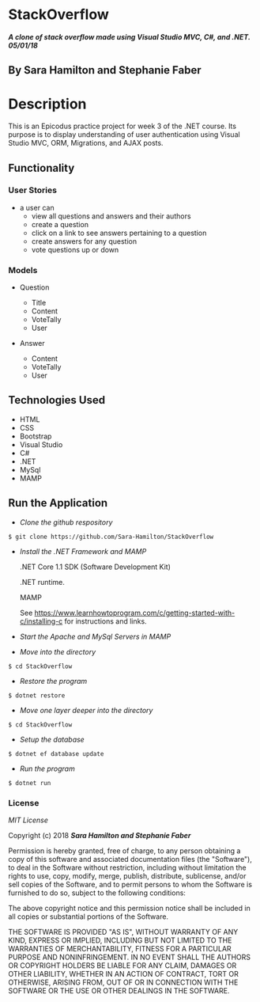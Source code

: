 # StackOverflow

##### A clone of stack overflow made using Visual Studio MVC, C#, and .NET.  05/01/18

## By Sara Hamilton and Stephanie Faber

# Description
This is an Epicodus practice project for week 3 of the .NET course.  Its purpose is to display understanding of user authentication using Visual Studio MVC, ORM, Migrations, and AJAX posts.  


## Functionality

### User Stories
* a user can
  * view all questions and answers and their authors
  * create a question 
  * click on a link to see answers pertaining to a question
  * create answers for any question
  * vote questions up or down

### Models
  * Question
    * Title
    * Content 
    * VoteTally
    * User

  * Answer
    * Content
    * VoteTally
    * User


## Technologies Used
* HTML
* CSS
* Bootstrap
* Visual Studio
* C#
* .NET
* MySql
* MAMP

## Run the Application  

  * _Clone the github respository_
  ```
  $ git clone https://github.com/Sara-Hamilton/StackOverflow
  ```

  * _Install the .NET Framework and MAMP_

    .NET Core 1.1 SDK (Software Development Kit)

    .NET runtime.

    MAMP

    See https://www.learnhowtoprogram.com/c/getting-started-with-c/installing-c for instructions and links.

* _Start the Apache and MySql Servers in MAMP_

* _Move into the directory_
```
$ cd StackOverflow
```
*  _Restore the program_

 ```
 $ dotnet restore
 ```
* _Move one layer deeper into the directory_
```
$ cd StackOverflow
```
*  _Setup the database_

 ```
 $ dotnet ef database update 
```
*  _Run the program_
```
$ dotnet run
```

### License

*MIT License*

Copyright (c) 2018 **_Sara Hamilton and Stephanie Faber_**

Permission is hereby granted, free of charge, to any person obtaining a copy
of this software and associated documentation files (the "Software"), to deal
in the Software without restriction, including without limitation the rights
to use, copy, modify, merge, publish, distribute, sublicense, and/or sell
copies of the Software, and to permit persons to whom the Software is
furnished to do so, subject to the following conditions:

The above copyright notice and this permission notice shall be included in all
copies or substantial portions of the Software.

THE SOFTWARE IS PROVIDED "AS IS", WITHOUT WARRANTY OF ANY KIND, EXPRESS OR
IMPLIED, INCLUDING BUT NOT LIMITED TO THE WARRANTIES OF MERCHANTABILITY,
FITNESS FOR A PARTICULAR PURPOSE AND NONINFRINGEMENT. IN NO EVENT SHALL THE
AUTHORS OR COPYRIGHT HOLDERS BE LIABLE FOR ANY CLAIM, DAMAGES OR OTHER
LIABILITY, WHETHER IN AN ACTION OF CONTRACT, TORT OR OTHERWISE, ARISING FROM,
OUT OF OR IN CONNECTION WITH THE SOFTWARE OR THE USE OR OTHER DEALINGS IN THE
SOFTWARE.
